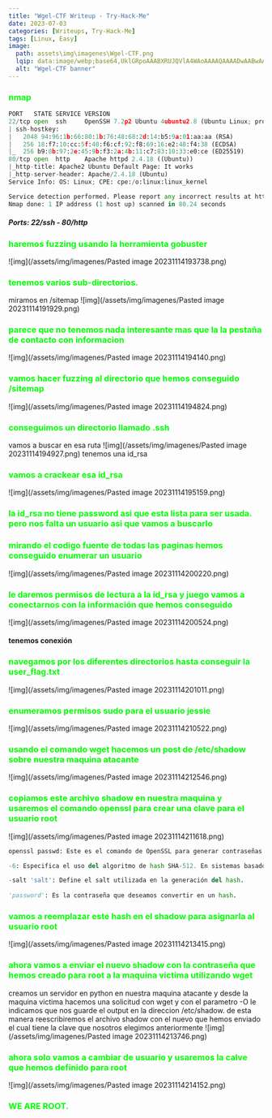 ```yaml
---
title: "Wgel-CTF Writeup - Try-Hack-Me"
date: 2023-07-03
categories: [Writeups, Try-Hack-Me]
tags: [Linux, Easy]
image: 
  path: assets\img\imagenes\Wgel-CTF.png
  lqip: data:image/webp;base64,UklGRpoAAABXRUJQVlA4WAoAAAAQAAAADwAABwAAQUxQSDIAAAARL0AmbZurmr57yyIiqE8oiG0bejIYEQTgqiDA9vqnsUSI6H+oAERp2HZ65qP/VIAWAFZQOCBCAAAA8AEAnQEqEAAIAAVAfCWkAALp8sF8rgRgAP7o9FDvMCkMde9PK7euH5M1m6VWoDXf2FkP3BqV0ZYbO6NA/VFIAAAA
  alt: "Wgel-CTF banner"
---
```

<style>
  h3 {
    color: #00FF00; /* Puedes cambiar "blue" por cualquier color que desees */
  }
</style>
### nmap

```python
PORT   STATE SERVICE VERSION
22/tcp open  ssh     OpenSSH 7.2p2 Ubuntu 4ubuntu2.8 (Ubuntu Linux; protocol 2.0)
| ssh-hostkey: 
|   2048 94:96:1b:66:80:1b:76:48:68:2d:14:b5:9a:01:aa:aa (RSA)
|   256 18:f7:10:cc:5f:40:f6:cf:92:f8:69:16:e2:48:f4:38 (ECDSA)
|_  256 b9:0b:97:2e:45:9b:f3:2a:4b:11:c7:83:10:33:e0:ce (ED25519)
80/tcp open  http    Apache httpd 2.4.18 ((Ubuntu))
|_http-title: Apache2 Ubuntu Default Page: It works
|_http-server-header: Apache/2.4.18 (Ubuntu)
Service Info: OS: Linux; CPE: cpe:/o:linux:linux_kernel

Service detection performed. Please report any incorrect results at https://nmap.org/submit/ .
Nmap done: 1 IP address (1 host up) scanned in 80.24 seconds
```

##### Ports: 22/ssh - 80/http
### haremos fuzzing usando la herramienta gobuster
![img](/assets/img/imagenes/Pasted image 20231114193738.png)

### tenemos varios sub-directorios. 
miramos en /sitemap
![img](/assets/img/imagenes/Pasted image 20231114191929.png)

### parece que no tenemos nada interesante mas que la la pestaña de contacto con informacion
![img](/assets/img/imagenes/Pasted image 20231114194140.png)

### vamos hacer fuzzing al directorio que hemos conseguido /sitemap
![img](/assets/img/imagenes/Pasted image 20231114194824.png)

### conseguimos un directorio llamado .ssh
vamos a buscar en esa ruta
![img](/assets/img/imagenes/Pasted image 20231114194927.png)
tenemos una id_rsa

### vamos a crackear esa id_rsa
![img](/assets/img/imagenes/Pasted image 20231114195159.png)

### la id_rsa no tiene password asi que esta lista para ser usada. pero nos falta un usuario asi que vamos a buscarlo

### mirando el codigo fuente de todas las paginas hemos conseguido enumerar un usuario
![img](/assets/img/imagenes/Pasted image 20231114200220.png)

### le daremos permisos de lectura a la id_rsa y juego vamos a conectarnos con la información que hemos conseguido
![img](/assets/img/imagenes/Pasted image 20231114200524.png)

#### tenemos conexión
### navegamos por los diferentes directorios hasta conseguir la user_flag.txt
![img](/assets/img/imagenes/Pasted image 20231114201011.png)

### enumeramos permisos sudo para el usuario jessie
![img](/assets/img/imagenes/Pasted image 20231114210522.png)

### usando el comando wget hacemos un post de /etc/shadow sobre nuestra maquina atacante
![img](/assets/img/imagenes/Pasted image 20231114212546.png)

### copiamos este archivo shadow en nuestra maquina y usaremos el comando openssl para crear una clave para el usuario root
![img](/assets/img/imagenes/Pasted image 20231114211618.png)

```python
openssl passwd: Este es el comando de OpenSSL para generar contraseñas hash.

-6: Especifica el uso del algoritmo de hash SHA-512. En sistemas basados en Unix.

-salt 'salt': Define el salt utilizada en la generación del hash.
    
'password': Es la contraseña que deseamos convertir en un hash.
```

### vamos a reemplazar este hash en el shadow para asignarla al usuario root
![img](/assets/img/imagenes/Pasted image 20231114213415.png)

### ahora vamos a enviar el nuevo shadow con la contraseña que hemos creado para root a la maquina victima utilizando wget
creamos un servidor en python en nuestra maquina atacante y desde la maquina victima hacemos una solicitud con wget y con el parametro -O le indicamos que nos guarde el output en la direccion /etc/shadow. de esta manera reescribiremos el archivo shadow con el nuevo que hemos enviado el cual tiene la clave que nosotros elegimos anteriormente
![img](/assets/img/imagenes/Pasted image 20231114213746.png)

### ahora solo vamos a cambiar de usuario y usaremos la calve que hemos definido para root
![img](/assets/img/imagenes/Pasted image 20231114214152.png)

### WE ARE ROOT.
